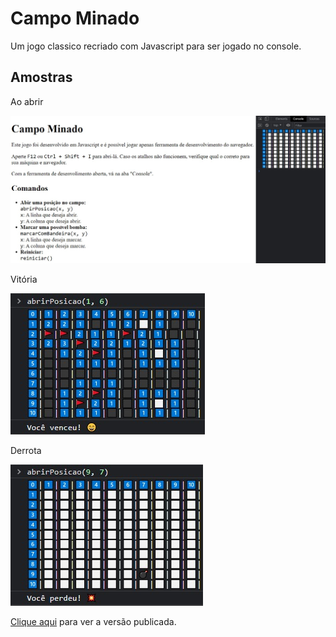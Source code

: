 # Campo Minado

Um jogo classico recriado com Javascript para ser jogado no console.

## Amostras

Ao abrir

![ao abrir](https://github.com/NathanReis/CampoMinado/blob/main/amostras/AoAbrir.jpeg)

Vitória

![vitoria](https://github.com/NathanReis/CampoMinado/blob/main/amostras/Vitoria.jpeg)

Derrota

![vitoria](https://github.com/NathanReis/CampoMinado/blob/main/amostras/Derrota.jpeg)

[Clique aqui](https://nathanreis.github.io/CampoMinado/v1) para ver a versão publicada.
